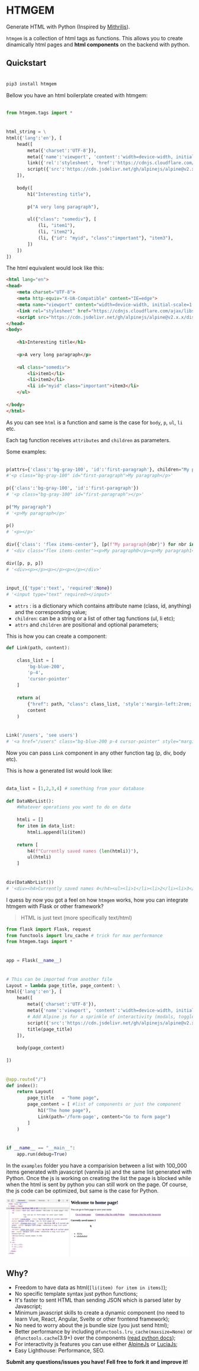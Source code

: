 # HTMGEM 

Generate HTML with Python (Inspired by [Mithriljs](https://mithril.js.org/)). 


`htmgem` is a collection of html tags as functions. 
This allows you to create dinamically html pages and **html components** on the backend with python.


## Quickstart

```py

pip3 install htmgem

```

Bellow you have an html boilerplate created with htmgem:

```py

from htmgem.tags import *


html_string = \
html({'lang':'en'}, [
    head([
        meta({'charset':'UTF-8'}),
        meta({'name':'viewport', 'content':'width=device-width, initial-scale=1.0'}),
        link({'rel':'stylesheet', 'href':'https://cdnjs.cloudflare.com/ajax/libs/tailwindcss/2.1.2/tailwind.min.css'}), 
        script({'src':'https://cdn.jsdelivr.net/gh/alpinejs/alpine@v2.x.x/dist/alpine.min.js', 'defer':None})
    ]),

    body([
        h1("Interesting title"),

        p("A very long paragraph"),

        ul({"class": "somediv"}, [
            (li, "item1"),
            (li, "item2"),
            (li, {"id": "myid", "class":"important"}, "item3"),
        ])
    ])
])

```

The html equivalent would look like this:

```html
<html lang="en">
<head>
    <meta charset="UTF-8">
    <meta http-equiv="X-UA-Compatible" content="IE=edge">
    <meta name="viewport" content="width=device-width, initial-scale=1.0">
    <link rel="stylesheet" href="https://cdnjs.cloudflare.com/ajax/libs/tailwindcss/2.1.2/tailwind.min.css">
    <script src="https://cdn.jsdelivr.net/gh/alpinejs/alpine@v2.x.x/dist/alpine.min.js" defer></script>
</head>
<body>

    <h1>Interesting title</h1>

    <p>A very long paragraph</p>

    <ul class="somediv">
        <li>item1</li>
        <li>item2</li>
        <li id="myid" class="important">item3</li>
    </ul>
    
</body>
</html>
```

As you can see `html` is a function and same is the case for `body`, `p`, `ul`, `li` etc.


Each tag function receives `attributes` and `children` as parameters. 

Some examples:

```py

p(attrs={'class':'bg-gray-100', 'id':'first-paragraph'}, children="My paragraph")
#'<p class="bg-gray-100" id="first-paragraph">My paragraph</p>'

p({'class':'bg-gray-100', 'id':'first-paragraph'})
# '<p class="bg-gray-100" id="first-paragraph"></p>'

p("My paragraph")
# '<p>My paragraph</p>'

p()
# '<p></p>'

div({'class': 'flex items-center'}, [p(f"My paragraph{nbr}") for nbr in range(3)])
# '<div class="flex items-center"><p>My paragraph0</p><p>My paragraph1</p><p>My paragraph2</p></div>'
​
div([p, p, p])
# '<div><p></p><p></p><p></p></div>'


input_({'type':'text', 'required':None})
# '<input type="text" required></input>' 

```

- `attrs` : is a dictionary which contains attribute name (class, id, anything) and the corresponding value;
- `children`: can be a string or a list of other tag functions (ul, li etc);
- `attrs` and `children` are positional and optional parameters;



This is how you can create a component:

```py
def Link(path, content):

    class_list = [
        'bg-blue-200',
        'p-4',
        'cursor-pointer'
    ]    

    return a(
        {"href": path, "class": class_list, 'style':'margin-left:2rem;'}, 
        content
    )


Link('/users', 'see users')
# '<a href="/users" class="bg-blue-200 p-4 cursor-pointer" style="margin-left:2rem;">see users</a>'

```

Now you can pass `Link` component in any other function tag (p, div, body etc).


This is how a generated list would look like:

```py

data_list = [1,2,3,4] # something from your database

def DataNbrList():
    #Whatever operations you want to do on data
    
    htmli = []
    for item in data_list:
        htmli.append(li(item))

    return [
        h4(f"Currently saved names {len(htmli)}"),
        ul(htmli)
    ]


div(DataNbrList())
# '<div><h4>Currently saved names 4</h4><ul><li>1</li><li>2</li><li>3</li><li>4</li></ul></div>'

```


I quess by now you got a feel on how `htmgem` works, how you can integrate htmgem with Flask or other framework?

> HTML is just text (more specifically text/html)

```py
from flask import Flask, request
from functools import lru_cache # trick for max performance
from htmgem.tags import *


app = Flask(__name__)


# This can be imported from another file
Layout = lambda page_title, page_content: \
html({'lang':'en'}, [
    head([
        meta({'charset':'UTF-8'}),
        meta({'name':'viewport', 'content':'width=device-width, initial-scale=1.0'}),
        # Add Alpine js for a sprinkle of interactivity (modals, toggles etc)
        script({'src':'https://cdn.jsdelivr.net/gh/alpinejs/alpine@v2.x.x/dist/alpine.min.js', 'defer':None})
        title(page_title)
    ]),

    body(page_content)
    
])


@app.route("/")
def index():  
    return Layout(
        page_title   = "home page", 
        page_content = [ #list of components or just the component
            h1("The home page"),
            Link(path='/form-page', content="Go to form page")
        ]
    )


if __name__ == "__main__":
    app.run(debug=True)

```

In the `examples` folder you have a comparision between a list with 100_000 items generated with javascript (vannila js) and the same list generated with Python.
Once the js is working on creating the list the page is blocked while when the html is sent by python you can still work on the page.
Of course, the js code can be optimized, but same is the case for Python.

![](htmgem.gif)



## Why?

- Freedom to have data as html(`[li(item) for item in items]`);
- No specific template syntax just python functions;
- It's faster to sent HTML than sending JSON which is parsed later by Javascript;
- Minimum javascript skills to create a dynamic component (no need to learn Vue, React, Angular, Svelte or other frontend framework);
- No need to worry about the js bundle size (you just send html);
- Better performance by including `@functools.lru_cache(maxsize=None)` or `@functools.cache`(3.9+) over the components ([read python docs](https://docs.python.org/3/library/functools.html));
- For interactivity js features you can use either [AlpineJs](https://github.com/alpinejs/alpine) or [LuciaJs](https://lucia.js.org/);
- Easy Lighthouse: Performance, SEO.


**Submit any questions/issues you have! Fell free to fork it and improve it!**